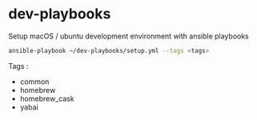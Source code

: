 # dev-playbooks

Setup macOS / ubuntu development environment with ansible playbooks

```bash
ansible-playbook ~/dev-playbooks/setup.yml --tags <tags>
```

Tags :

* common
* homebrew
* homebrew_cask
* yabai
